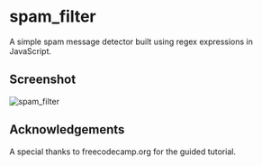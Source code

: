 ﻿# spam_filter

A simple spam message detector built using regex expressions in JavaScript.

## Screenshot
![spam_filter](https://github.com/user-attachments/assets/f50e25de-19d1-42ff-87d1-d4c35ab155bd)

## Acknowledgements
A special thanks to freecodecamp.org for the guided tutorial.
